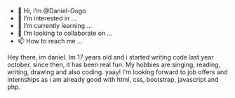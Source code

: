 - 👋 Hi, I’m @Daniel-Gogo
- 👀 I’m interested in ...
- 🌱 I’m currently learning ...
- 💞️ I’m looking to collaborate on ...
- 📫 How to reach me ...

<!---
Daniel-Gogo/Daniel-Gogo is a ✨ special ✨ repository because its `README.md` (this file) appears on your GitHub profile.
You can click the Preview link to take a look at your changes.
--->
Hey there, im daniel. Im 17 years old and i started writing code last year october. since then, it has been real fun.
My hobbies are singing, reading, writing, drawing and also coding. yaay!
I'm looking forward to job offers and internships as i am already good with html, css, bootstrap, javascript and php.
